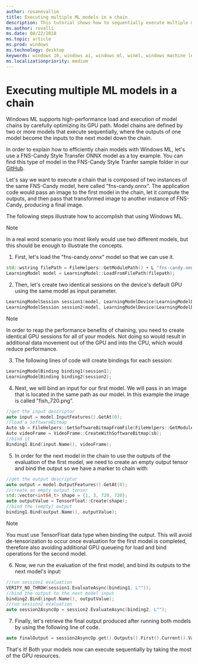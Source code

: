 ```yaml
---
author: rosanevallim
title: Executing multiple ML models in a chain
description: This tutorial shows how to sequentially execute multiple machine learning models with the highest GPU performance
ms.author: rovalli
ms.date: 08/22/2018
ms.topic: article
ms.prod: windows
ms.technology: desktop
keywords: windows 10, windows ai, windows ml, winml, windows machine learning
ms.localizationpriority: medium
---
```


# Executing multiple ML models in a chain

Windows ML supports high-performance load and execution of model chains by carefully optimizing its GPU path. 
Model chains are defined by two or more models that execute sequentially, where the outputs of one model become the inputs to the next model down the chain. 

In order to explain how to efficiently chain models with Windows ML, let's use a FNS-Candy Style Transfer ONNX model as a toy example. You can find this type of model in the FNS-Candy Style Tranfer sample folder in our [GitHub](https://github.com/Microsoft/Windows-Machine-Learning/tree/master/Samples/FNSCandyStyleTransfer).

Let's say we want to execute a chain that is composed of two instances of the same FNS-Candy model, here called "fns-candy.onnx". The application code would pass an image to the first model in the chain, let it compute the outputs, and then pass that transformed image to another instance of FNS-Candy, producing a final image.  

The following steps illustrate how to accomplish that using Windows ML.

>[!Note]
>In a real word scenario you most likely would use two different models, but this should be enough to illustrate the concepts.

1. First, let's load the "fns-candy.onnx" model so that we can use it.
  ```cpp
  std::wstring filePath = FileHelpers::GetModulePath() + L "fns-candy.onnx"; 
  LearningModel model = LearningModel::LoadFromFilePath(filepath);
  ```

2. Then, let's create two identical sessions on the device's default GPU using the same model as input parameter. 
  ```cpp
  LearningModelSession session1(model, LearningModelDevice(LearningModelDeviceKind::DirectX));
  LearningModelSession session2(model, LearningModelDevice(LearningModelDeviceKind::DirectX));
  ```

> [!NOTE]
>In order to reap the performance benefits of chaining, you need to create identical GPU sessions for all of your models. Not doing so would result in additional data movement out of the GPU and into the CPU, which would reduce performance.

3. The following lines of code will create bindings for each session:
  ```cpp
  LearningModelBinding binding1(session1);
  LearningModelBinding binding2(session2);
  ```

4. Next, we will bind an input for our first model. We will pass in an image that is located in the same path as our model. In this example the image is called "fish_720.png".
  ```cpp
  //get the input descriptor
  auto input = model.InputFeatures().GetAt(0);
  //load a SoftwareBitmap
  Auto sb = FileHelpers::GetSoftwareBitmapFromFile(FileHelpers::GetModulePath() + L "fish_720.png");
  Auto videoFrame = VideoFrame::CreateWithSoftwareBitmap(sb);
  //bind it
  Binding1.Bind(input.Name(), videoFrame);
  ```

5. In order for the next model in the chain to use the outputs of the evaluation of the first model, we need to create an empty output tensor and bind the output so we have a marker to chain with:
  ```cpp
  //get the output descriptor
  auto output = model.OutputFeatures().GetAt(0);
  //create an empty output tensor 
  std::vector<int64_t> shape = {1, 3, 720, 720};
  auto outputValue = TensorFloat::Create(shape); 
  //bind the (empty) output
  binding1.Bind(output.Name(), outputValue);
  ```

> [!NOTE]
>You must use TensorFloat data type when binding the output. This will avoid de-tensorization to occur once evaluation for the first model is completed, therefore also avoiding additional GPU queueing for load and bind operations for the second model.

6. Now, we run the evaluation of the first model, and bind its outputs to the next model's input:
  ```cpp
  //run session1 evaluation
  VERIFY_NO_THROW(session1.EvaluateAsync(binding1, L""));
  //bind the output to the next model input
  binding2.Bind(input.Name(), outputValue);
  //run session2 evaluation
  auto session2AsyncOp = session2.EvaluateAsync(binding2, L"");
  ```

7. Finally, let's retrieve the final output produced after running both models by using the following line of code.
  ```cpp
  auto finalOutput = session2AsyncOp.get().Outputs().First().Current().Value();
  ```

That's it! Both your models now can execute sequentially by taking the most of the GPU resources. 





